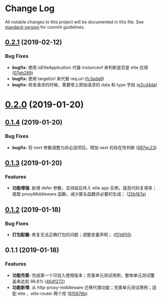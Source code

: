 # Change Log

All notable changes to this project will be documented in this file. See [standard-version](https://github.com/conventional-changelog/standard-version) for commit guidelines.

<a name="0.2.1"></a>
## [0.2.1](https://github.com/boycgit/ette-proxy/compare/v0.2.0...v0.2.1) (2019-02-12)


### Bug Fixes

* **bugfix:** 使用 isEtteApplication 代替 instanceof 来判断是否是 ette 应用 ([07eb289](https://github.com/boycgit/ette-proxy/commit/07eb289))
* **bugfix:** 使用 targetUrl 来代替 req.url ([fc3ada9](https://github.com/boycgit/ette-proxy/commit/fc3ada9))
* **bugfix:** 转发请求的时候，需要带上原始请求的 data 和 type 字段 ([e2cd4da](https://github.com/boycgit/ette-proxy/commit/e2cd4da))



<a name="0.2.0"></a>
# [0.2.0](https://github.com/boycgit/ette-proxy/compare/v0.1.4...v0.2.0) (2019-01-20)



<a name="0.1.4"></a>
## [0.1.4](https://github.com/boycgit/ette-proxy/compare/v0.1.3...v0.1.4) (2019-01-20)


### Bug Fixes

* **bugfix:** 将 next 参数调整为非必选项后，增加 next 的存在性判断 ([997ec23](https://github.com/boycgit/ette-proxy/commit/997ec23))



<a name="0.1.3"></a>
## [0.1.3](https://github.com/boycgit/ette-proxy/compare/v0.1.2...v0.1.3) (2019-01-20)


### Features

* **功能增强:** 新增 defer 参数，支持延后传入 ette app 实例，提高代码复用率；提取 proxyMiddleware 函数，减少匿名函数非必要的生成； ([25b167a](https://github.com/boycgit/ette-proxy/commit/25b167a))



<a name="0.1.2"></a>
## [0.1.2](https://github.com/boycgit/ette-proxy/compare/v0.1.1...v0.1.2) (2019-01-18)


### Bug Fixes

* **打包配置:** 修复无法正确打包的问题；调整变量声明； ([f51df05](https://github.com/boycgit/ette-proxy/commit/f51df05))



<a name="0.1.1"></a>
## 0.1.1 (2019-01-18)


### Features

* **功能完善:** 完成第一个可投入使用版本；完善单元测试用例，整体单元测试覆盖率达到 98.8% ([464f272](https://github.com/boycgit/ette-proxy/commit/464f272))
* **功能新增:** 从 http-proxy-middleware 迁移代理功能；完善单元测试用例；适配 ette 、ette-router 两个库 ([815876b](https://github.com/boycgit/ette-proxy/commit/815876b))
